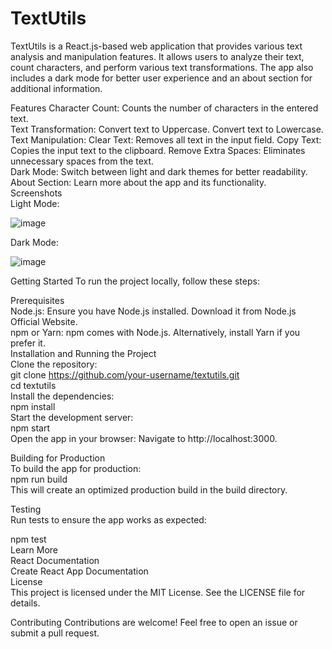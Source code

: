 # TextUtils
TextUtils is a React.js-based web application that provides various text analysis and manipulation features. It allows users to analyze their text, count characters, and perform various text transformations. The app also includes a dark mode for better user experience and an about section for additional information.

Features
Character Count: Counts the number of characters in the entered text.  
Text Transformation: Convert text to Uppercase. Convert text to Lowercase.  
Text Manipulation: Clear Text: Removes all text in the input field. Copy Text: Copies the input text to the clipboard. Remove Extra Spaces: Eliminates unnecessary spaces from the text.  
Dark Mode: Switch between light and dark themes for better readability.  
About Section: Learn more about the app and its functionality.  
Screenshots  
Light Mode:

![image](https://github.com/user-attachments/assets/fefe4877-8733-4067-989b-37f46db64bc2)

Dark Mode:

![image](https://github.com/user-attachments/assets/6cc8ae00-3e15-437f-9678-c70fab426ddc)

Getting Started
To run the project locally, follow these steps:  

Prerequisites  
Node.js: Ensure you have Node.js installed. Download it from Node.js Official Website.  
npm or Yarn: npm comes with Node.js. Alternatively, install Yarn if you prefer it.  
Installation and Running the Project  
Clone the repository:  
git clone https://github.com/your-username/textutils.git  
cd textutils  
Install the dependencies:  
npm install  
Start the development server:  
npm start  
Open the app in your browser: Navigate to http://localhost:3000.  

Building for Production  
To build the app for production:  
npm run build  
This will create an optimized production build in the build directory.  

Testing  
Run tests to ensure the app works as expected:  


npm test  
Learn More  
React Documentation  
Create React App Documentation  
License  
This project is licensed under the MIT License. See the LICENSE file for details.

Contributing
Contributions are welcome! Feel free to open an issue or submit a pull request.
